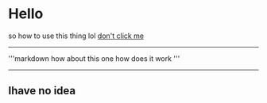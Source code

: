 # Hello
so how to use this thing lol 
[don't click me](https://www.youtube.com/watch?v=qz0aGYrrlhU)

---

'''markdown
how about this one 
how does it work
'''

***

## Ihave no idea
